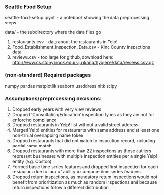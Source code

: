 ### Seattle Food Setup

seattle-food-setup.ipynb - a notebook showing the data preprocessing steps

data/ - the subdirectory where the data files go
  1. restaurants.csv - data about the restaurants in Yelp!
  2. Food_Establishment_Inspection_Data.csv - King County inspections data
  3. reviews.csv - too large for github, download here: http://www.cs.stonybrook.edu/~junkang/hygiene/data/reviews.csv.gz

### (non-standard) Required packages

numpy
pandas
matplotlib
seaborn
usaddress
nltk
scipy

### Assumptions/preprocessing decisions:
1. Dropped early years with very view reviews   
2. Dropped 'Consultation/Education' inspection types as they are not for enforcing compliance
3. Dropped restaurants in Yelp! list without a valid street address
4. Merged Yelp! entities for restaurants with same address and at least one non-trivial overlapping name token
5. Dropped restaurants that did not match to inspection record, including partial name match
6. Dropped restaurants with more than 22 inspections as those outliers represent businesses with multiple inspection entities per a single Yelp! entity (e.g. Costco)
7. Formed basic time series features and dropped first inspection for each restaurant
due to lack of ability to compute time series features.
8. Dropped return inspections, as mandatory return inspections would not benefit from prioritization as much as random inspections and because return inspections follow
a different distribution
